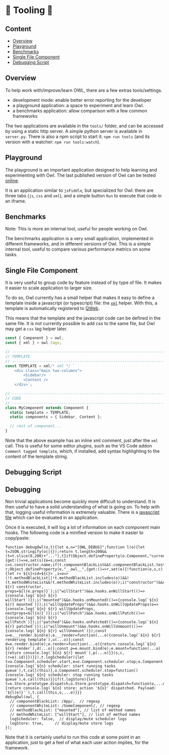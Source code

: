 # 🦉 Tooling 🦉

## Content

- [Overview](#overview)
- [Playground](#playground)
- [Benchmarks](#benchmarks)
- [Single File Component](#single-file-component)
- [Debugging Script](#debugging-script)

## Overview

To help work with/improve/learn OWL, there are a few extras tools/settings.

- development mode: enable better error reporting for the developer
- a playground application: a space to experiment and learn Owl.
- a benchmarks application: allow comparison with a few common frameworks

The two applications are available in the `tools/` folder, and can be accessed
by using a static http server. A simple python
server is available in `server.py`. There is also a npm script to start it:
`npm run tools` (and its version with a watcher: `npm run tools:watch`).

## Playground

The playground is an important application designed to help learning and
experimenting with Owl. The last published version of Owl can be tested [online](https://odoo.github.io/owl/playground/).

It is an application similar to `jsFiddle`, but specialized for Owl: there are
three tabs (`js`, `css` and `xml`), and a simple button `Run` to execute that
code in an iframe.

## Benchmarks

Note: This is more an internal tool, useful for people working on Owl.

The benchmarks application is a very small application, implemented in different
frameworks, and in different versions of Owl. This is a simple internal tool,
useful to compare various performance metrics on some tasks.

## Single File Component

It is very useful to group code by feature instead of by type of file. It makes
it easier to scale application to larger size.

To do so, Owl currently has a small helper that makes it easy to define a
template inside a javascript (or typescript) file: the [`xml`](reference/tags.md#xml-tag)
helper. With this, a template is automatically registered to [QWeb](reference/qweb_engine.md).

This means that the template and the javascript code can be defined in the same
file. It is not currently possible to add css to the same file, but Owl may
get a `css` tag helper later.

```js
const { Component } = owl;
const { xml } = owl.tags;

// -----------------------------------------------------------------------------
// TEMPLATE
// -----------------------------------------------------------------------------
const TEMPLATE = xml/* xml */ `
	<div class="main two-columns">
		<Sidebar/>
		<Content />
	</div>`;

// -----------------------------------------------------------------------------
// CODE
// -----------------------------------------------------------------------------
class MyComponent extends Component {
  static template = TEMPLATE;
  static components = { Sidebar, Content };

  // rest of component...
}
```

Note that the above example has an inline xml comment, just after the `xml` call.
This is useful for some editor plugins, such as the VS Code addon
`Comment tagged template`, which, if installed, add syntax highlighting to the
content of the template string.

## Debugging Script

## Debugging

Non trivial applications become quickly more difficult to understand. It is then
useful to have a solid understanding of what is going on. To help with that,
logging useful information is extremely valuable. There is a [javascript file](../tools/debug.js) which can be evaluated in an application.

Once it is executed, it will log a lot of information on each component main hooks. The following code is a minified version to make it easier to copy/paste:

```
function debugOwl(o,t){let e,n="[OWL_DEBUG]";function l(o){let t=JSON.stringify(o||{});return t.length>200&&(t=t.slice(0,200)+"..."),t}if(Object.defineProperty(o.Component,"current",{get:()=>e,set(s){e=s;const c=s.constructor.name;if(t.componentBlackList&&t.componentBlackList.test(c))return;if(t.componentWhiteList&&!t.componentWhiteList.test(c))return;let r;Object.defineProperty(e,"__owl__",{get:()=>r,set(e){!function(e,s,c){let r=`${s}<id=${c}>`,i=o=>(!t.methodBlackList||!t.methodBlackList.includes(o))&&!(t.methodWhiteList&&!t.methodWhiteList.includes(o));i("constructor")&&console.log(`${n} ${r} constructor, props=${l(e.props)}`);i("willStart")&&o.hooks.onWillStart(()=>{console.log(`${n} ${r} willStart`)});i("mounted")&&o.hooks.onMounted(()=>{console.log(`${n} ${r} mounted`)});i("willUpdateProps")&&o.hooks.onWillUpdateProps(o=>{console.log(`${n} ${r} willUpdateProps, nextprops=${l(o)}`)});i("willPatch")&&o.hooks.onWillPatch(()=>{console.log(`${n} ${r} willPatch`)});i("patched")&&o.hooks.onPatched(()=>{console.log(`${n} ${r} patched`)});i("willUnmount")&&o.hooks.onWillUnmount(()=>{console.log(`${n} ${r} willUnmount`)});const u=e.__render.bind(e);e.__render=function(...o){console.log(`${n} ${r} rendering template`),u(...o)};const d=e.render.bind(e);e.render=function(...o){return console.log(`${n} ${r} render`),d(...o)};const p=e.mount.bind(e);e.mount=function(...o){return console.log(`${n} ${r} mount`),p(...o)}}(s,c,(r=e).id)}})}}),t.logScheduler){let t=o.Component.scheduler.start,e=o.Component.scheduler.stop;o.Component.scheduler.start=function(){console.log(`${n} scheduler: start running tasks queue`),t.call(this)},o.Component.scheduler.stop=function(){console.log(`${n} scheduler: stop running tasks queue`),e.call(this)}}if(t.logStore){let t=o.Store.prototype.dispatch;o.Store.prototype.dispatch=function(o,...e){return console.log(`${n} store: action '${o}' dispatched. Payload: '${l(e)}'`),t.call(this,o,...e)}}}
debugOwl(owl, {
  // componentBlackList: /App/,  // regexp
  // componentWhiteList: /SomeComponent/, // regexp
  // methodBlackList: ["mounted"], // list of method names
  // methodWhiteList: ["willStart"], // list of method names
  logScheduler: false,  // display/mute scheduler logs
  logStore: true,     // display/mute store logs
});
```

Note that it is certainly useful to run this code at some point in an application,
just to get a feel of what each user action implies, for the framework.
